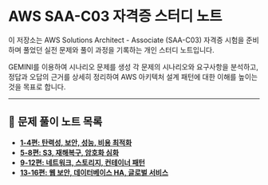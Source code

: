 # AWS SAA-C03 자격증 스터디 노트

이 저장소는 AWS Solutions Architect - Associate (SAA-C03) 자격증 시험을 준비하며 풀었던 실전 문제와 풀이 과정을 기록하는 개인 스터디 노트입니다.

GEMINI를 이용하여 시나리오 문제를 생성 각 문제의 시나리오와 요구사항을 분석하고, 정답과 오답의 근거를 상세히 정리하여 AWS 아키텍처 설계 패턴에 대한 이해를 높이는 것을 목표로 합니다.

---

## 📝 문제 풀이 노트 목록

* **[1-4편: 탄력성, 보안, 성능, 비용 최적화](./problems/01-04.md)**
* **[5-8편: S3, 재해복구, 암호화 심화](./problems/05-08.md)**
* **[9-12편: 네트워크, 스토리지, 컨테이너 패턴](./problems/09-12.md)**
* **[13-16편: 웹 보안, 데이터베이스 HA, 글로벌 서비스](./problems/13-16.md)**
